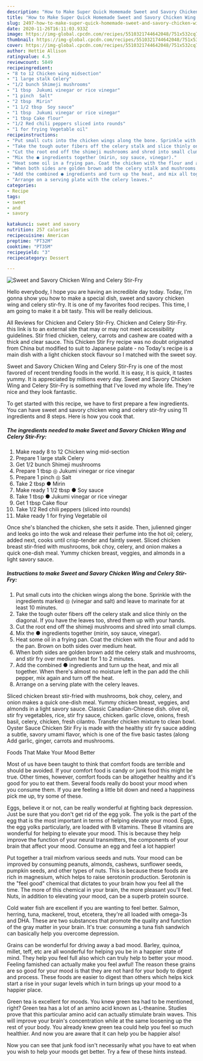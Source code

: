 ```yaml
---
description: "How to Make Super Quick Homemade Sweet and Savory Chicken Wing and Celery Stir-Fry"
title: "How to Make Super Quick Homemade Sweet and Savory Chicken Wing and Celery Stir-Fry"
slug: 2497-how-to-make-super-quick-homemade-sweet-and-savory-chicken-wing-and-celery-stir-fry
date: 2020-11-26T16:11:03.933Z
image: https://img-global.cpcdn.com/recipes/5510321744642048/751x532cq70/sweet-and-savory-chicken-wing-and-celery-stir-fry-recipe-main-photo.jpg
thumbnail: https://img-global.cpcdn.com/recipes/5510321744642048/751x532cq70/sweet-and-savory-chicken-wing-and-celery-stir-fry-recipe-main-photo.jpg
cover: https://img-global.cpcdn.com/recipes/5510321744642048/751x532cq70/sweet-and-savory-chicken-wing-and-celery-stir-fry-recipe-main-photo.jpg
author: Hettie Allison
ratingvalue: 4.5
reviewcount: 5849
recipeingredient:
- "8 to 12 Chicken wing midsection"
- "1 large stalk Celery"
- "1/2 bunch Shimeji mushrooms"
- "1 tbsp  Jukumi vinegar or rice vinegar"
- "1 pinch  Salt"
- "2 tbsp  Mirin"
- "1 1/2 tbsp  Soy sauce"
- "1 tbsp  Jukumi vinegar or rice vinegar"
- "1 tbsp Cake flour"
- "1/2 Red chili peppers sliced into rounds"
- "1 for frying Vegetable oil"
recipeinstructions:
- "Put small cuts into the chicken wings along the bone. Sprinkle with the ingredients marked ◎ (vinegar and salt) and leave to marinate for at least 10 minutes."
- "Take the tough outer fibers off the celery stalk and slice thinly on the diagonal. If you have the leaves too, shred them up with your hands."
- "Cut the root end off the shimeji mushrooms and shred into small clumps."
- "Mix the ● ingredients together (mirin, soy sauce, vinegar)."
- "Heat some oil in a frying pan. Coat the chicken with the flour and add to the pan. Brown on both sides over medium heat."
- "When both sides are golden brown add the celery stalk and mushrooms, and stir fry over medium heat for 1 to 2 minutes."
- "Add the combined ● ingredients and turn up the heat, and mix all together. When there&#39;s almost no moisture left in the pan add the chili pepper, mix again and turn off the heat."
- "Arrange on a serving plate with the celery leaves."
categories:
- Recipe
tags:
- sweet
- and
- savory

katakunci: sweet and savory 
nutrition: 257 calories
recipecuisine: American
preptime: "PT32M"
cooktime: "PT35M"
recipeyield: "3"
recipecategory: Dessert

---
```



![Sweet and Savory Chicken Wing and Celery Stir-Fry](https://img-global.cpcdn.com/recipes/5510321744642048/751x532cq70/sweet-and-savory-chicken-wing-and-celery-stir-fry-recipe-main-photo.jpg)

Hello everybody, I hope you are having an incredible day today. Today, I'm gonna show you how to make a special dish, sweet and savory chicken wing and celery stir-fry. It is one of my favorites food recipes. This time, I am going to make it a bit tasty. This will be really delicious.

All Reviews for Chicken and Celery Stir-Fry. Chicken and Celery Stir-Fry. this link is to an external site that may or may not meet accessibility guidelines. Stir fried chicken, celery, carrots and cashew are coated with a thick and clear sauce. This Chicken Stir Fry recipe was no doubt originated from China but modified to suit to Japanese palate - no Today&#39;s recipe is a main dish with a light chicken stock flavour so I matched with the sweet soy.

Sweet and Savory Chicken Wing and Celery Stir-Fry is one of the most favored of recent trending foods in the world. It is easy, it is quick, it tastes yummy. It is appreciated by millions every day. Sweet and Savory Chicken Wing and Celery Stir-Fry is something that I've loved my whole life. They're nice and they look fantastic.


To get started with this recipe, we have to first prepare a few ingredients. You can have sweet and savory chicken wing and celery stir-fry using 11 ingredients and 8 steps. Here is how you cook that.

<!--inarticleads1-->

##### The ingredients needed to make Sweet and Savory Chicken Wing and Celery Stir-Fry:

1. Make ready 8 to 12 Chicken wing mid-section
1. Prepare 1 large stalk Celery
1. Get 1/2 bunch Shimeji mushrooms
1. Prepare 1 tbsp ◎ Jukumi vinegar or rice vinegar
1. Prepare 1 pinch ◎ Salt
1. Take 2 tbsp ● Mirin
1. Make ready 1 1/2 tbsp ● Soy sauce
1. Take 1 tbsp ● Jukumi vinegar or rice vinegar
1. Get 1 tbsp Cake flour
1. Take 1/2 Red chili peppers (sliced into rounds)
1. Make ready 1 for frying Vegetable oil


Once she&#39;s blanched the chicken, she sets it aside. Then, julienned ginger and leeks go into the wok and release their perfume into the hot oil; celery, added next, cooks until crisp-tender and faintly sweet. Sliced chicken breast stir-fried with mushrooms, bok choy, celery, and onion makes a quick one-dish meal. Yummy chicken breast, veggies, and almonds in a light savory sauce. 

<!--inarticleads2-->

##### Instructions to make Sweet and Savory Chicken Wing and Celery Stir-Fry:

1. Put small cuts into the chicken wings along the bone. Sprinkle with the ingredients marked ◎ (vinegar and salt) and leave to marinate for at least 10 minutes.
1. Take the tough outer fibers off the celery stalk and slice thinly on the diagonal. If you have the leaves too, shred them up with your hands.
1. Cut the root end off the shimeji mushrooms and shred into small clumps.
1. Mix the ● ingredients together (mirin, soy sauce, vinegar).
1. Heat some oil in a frying pan. Coat the chicken with the flour and add to the pan. Brown on both sides over medium heat.
1. When both sides are golden brown add the celery stalk and mushrooms, and stir fry over medium heat for 1 to 2 minutes.
1. Add the combined ● ingredients and turn up the heat, and mix all together. When there&#39;s almost no moisture left in the pan add the chili pepper, mix again and turn off the heat.
1. Arrange on a serving plate with the celery leaves.


Sliced chicken breast stir-fried with mushrooms, bok choy, celery, and onion makes a quick one-dish meal. Yummy chicken breast, veggies, and almonds in a light savory sauce. Classic Canadian-Chinese dish. olive oil, stir fry vegetables, rice, stir fry sauce, chicken. garlic clove, onions, fresh basil, celery, chicken, fresh cilantro. Transfer chicken mixture to clean bowl. Oyster Sauce Chicken Stir Fry is made with the healthy stir fry sauce adding a subtle, savory umami flavor, which is one of the five basic tastes (along Add garlic, ginger, carrots and mushrooms. 

Foods That Make Your Mood Better


Most of us have been taught to think that comfort foods are terrible and should be avoided. If your comfort food is candy or junk food this might be true. Other times, however, comfort foods can be altogether healthy and it's good for you to eat them. Several foods really do boost your mood when you consume them. If you are feeling a little bit down and need a happiness pick me up, try some of these.

Eggs, believe it or not, can be really wonderful at fighting back depression. Just be sure that you don't get rid of the egg yolk. The yolk is the part of the egg that is the most important in terms of helping elevate your mood. Eggs, the egg yolks particularly, are loaded with B vitamins. These B vitamins are wonderful for helping to elevate your mood. This is because they help improve the function of your neural transmitters, the components of your brain that affect your mood. Consume an egg and feel a lot happier!

Put together a trail mixfrom various seeds and nuts. Your mood can be improved by consuming peanuts, almonds, cashews, sunflower seeds, pumpkin seeds, and other types of nuts. This is because these foods are rich in magnesium, which helps to raise serotonin production. Serotonin is the "feel good" chemical that dictates to your brain how you feel all the time. The more of this chemical in your brain, the more pleasant you'll feel. Nuts, in addition to elevating your mood, can be a superb protein source.

Cold water fish are excellent if you are wanting to feel better. Salmon, herring, tuna, mackerel, trout, etcetera, they're all loaded with omega-3s and DHA. These are two substances that promote the quality and function of the gray matter in your brain. It's true: consuming a tuna fish sandwich can basically help you overcome depression. 

Grains can be wonderful for driving away a bad mood. Barley, quinoa, millet, teff, etc are all wonderful for helping you be in a happier state of mind. They help you feel full also which can truly help to better your mood. Feeling famished can actually make you feel awful! The reason these grains are so good for your mood is that they are not hard for your body to digest and process. These foods are easier to digest than others which helps kick start a rise in your sugar levels which in turn brings up your mood to a happier place.

Green tea is excellent for moods. You knew green tea had to be mentioned, right? Green tea has a lot of an amino acid known as L-theanine. Studies prove that this particular amino acid can actually stimulate brain waves. This will improve your brain's concentration while at the same loosening up the rest of your body. You already knew green tea could help you feel so much healthier. And now you are aware that it can help you be happier also!

Now you can see that junk food isn't necessarily what you have to eat when you wish to help your moods get better. Try  a few  of  these  hints  instead.

